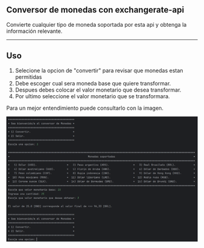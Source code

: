 ## Conversor de monedas con exchangerate-api

Convierte cualquier tipo de moneda soportada por esta api y obtenga la información relevante.

---

## Uso
1) Selecione la opcion de "convertir" para revisar que monedas estan permitidas
2) Debe escoger cual sera moneda base que quiere transformar.
3) Despues debes colocar el valor monetario que desea transformar.
4) Por ultimo seleccione el valor monetario que se transformara.

Para un mejor entendimiento puede consultarlo con la imagen.

![Ejemplo](img.png)

